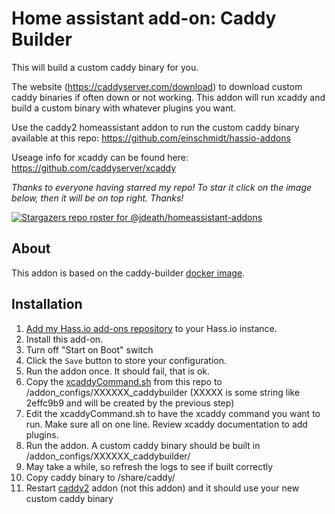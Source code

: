 # Home assistant add-on: Caddy Builder

This will build a custom caddy binary for you.

The website (https://caddyserver.com/download) to download custom caddy binaries if often down or not working. This addon will run xcaddy and build a custom binary with whatever plugins you want.

Use the caddy2 homeassistant addon to run the custom caddy binary available at this repo: https://github.com/einschmidt/hassio-addons

Useage info for xcaddy can be found here: https://github.com/caddyserver/xcaddy

_Thanks to everyone having starred my repo! To star it click on the image below, then it will be on top right. Thanks!_

[![Stargazers repo roster for @jdeath/homeassistant-addons](https://reporoster.com/stars/jdeath/homeassistant-addons)](https://github.com/jdeath/homeassistant-addons/stargazers)

## About

This addon is based on the caddy-builder [docker image](https://hub.docker.com/_/caddy).

## Installation

1. [Add my Hass.io add-ons repository][repository] to your Hass.io instance.
1. Install this add-on.
1. Turn off "Start on Boot" switch
1. Click the `Save` button to store your configuration.
1. Run the addon once. It should fail, that is ok.
1. Copy the [xcaddyCommand.sh](https://raw.githubusercontent.com/jdeath/homeassistant-addons/main/caddybuilder/xcaddyCommand.sh) from this repo to /addon_configs/XXXXXX_caddybuilder (XXXXX is some string like 2effc9b9 and will be created by the previous step)
1. Edit the xcaddyCommand.sh to have the xcaddy command you want to run. Make sure all on one line. Review xcaddy documentation to add plugins.
1. Run the addon. A custom caddy binary should be built in /addon_configs/XXXXXX_caddybuilder/
1. May take a while, so refresh the logs to see if built correctly
1. Copy caddy binary to /share/caddy/
1. Restart [caddy2](https://github.com/einschmidt/hassio-addons) addon (not this addon) and it should use your new custom caddy binary

[repository]: https://github.com/jdeath/homeassistant-addons
